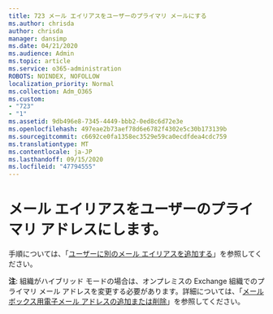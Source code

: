 ```yaml
---
title: 723 メール エイリアスをユーザーのプライマリ メールにする
ms.author: chrisda
author: chrisda
manager: dansimp
ms.date: 04/21/2020
ms.audience: Admin
ms.topic: article
ms.service: o365-administration
ROBOTS: NOINDEX, NOFOLLOW
localization_priority: Normal
ms.collection: Adm_O365
ms.custom:
- "723"
- "1"
ms.assetid: 9db496e8-7345-4449-bbb2-0ed8c6d72e3e
ms.openlocfilehash: 497eae2b73aef78d6e6782f4302e5c30b173139b
ms.sourcegitcommit: c6692ce0fa1358ec3529e59ca0ecdfdea4cdc759
ms.translationtype: MT
ms.contentlocale: ja-JP
ms.lasthandoff: 09/15/2020
ms.locfileid: "47794555"
---
```

# <a name="make-an-email-alias-the-primary-address-for-a-user"></a>メール エイリアスをユーザーのプライマリ アドレスにします。

手順については、「[ユーザーに別のメール エイリアスを追加する](https://docs.microsoft.com/microsoft-365/admin/email/add-another-email-alias-for-a-user)」を参照してください。

**注**: 組織がハイブリッド モードの場合は、オンプレミスの Exchange 組織でのプライマリ メール アドレスを変更する必要があります。詳細については、「[メールボックス用電子メール アドレスの追加または削除](https://technet.microsoft.com/library/bb123794.aspx)」を参照してください。
